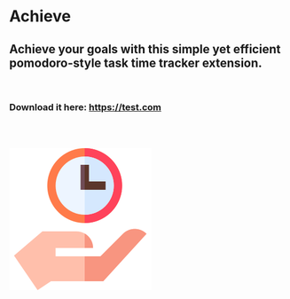 # Achieve

## Achieve your goals with this simple yet efficient pomodoro-style task time tracker extension.

<br/>

### Download it here: https://test.com

<br/>
<br/>

![logo](images/icon-256.png)
